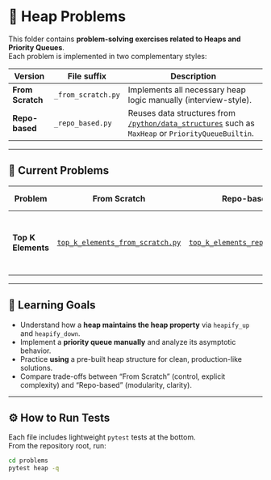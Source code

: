 # 🧮 Heap Problems

This folder contains **problem-solving exercises related to Heaps and Priority Queues**.  
Each problem is implemented in two complementary styles:

| Version | File suffix | Description |
|----------|--------------|--------------|
| **From Scratch** | `_from_scratch.py` | Implements all necessary heap logic manually (interview-style). |
| **Repo-based** | `_repo_based.py` | Reuses data structures from [`/python/data_structures`](../../python/data_structures) such as `MaxHeap` or `PriorityQueueBuiltin`. |

---

## 📂 Current Problems

| Problem | From Scratch | Repo-based | Description | Time Complexity |
|----------|---------------|-------------|--------------|----------------|
| **Top K Elements** | [`top_k_elements_from_scratch.py`](./top_k_elements_from_scratch.py) | [`top_k_elements_repo_based.py`](./top_k_elements_repo_based.py) | Find the **k largest elements** in an unsorted array using a heap. | O(n log k) |

---

## 🧠 Learning Goals

- Understand how a **heap maintains the heap property** via `heapify_up` and `heapify_down`.
- Implement a **priority queue manually** and analyze its asymptotic behavior.
- Practice **using** a pre-built heap structure for clean, production-like solutions.
- Compare trade-offs between “From Scratch” (control, explicit complexity) and “Repo-based” (modularity, clarity).

---

## ⚙️ How to Run Tests

Each file includes lightweight `pytest` tests at the bottom.  
From the repository root, run:

```bash
cd problems
pytest heap -q